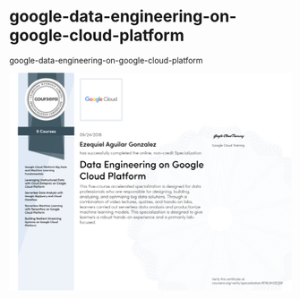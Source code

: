 # google-data-engineering-on-google-cloud-platform
google-data-engineering-on-google-cloud-platform

![Certificate](00-ezequiel-aguilar-gonzalez-data-engineering-on-google-cloud-Platform-specialization.png)
